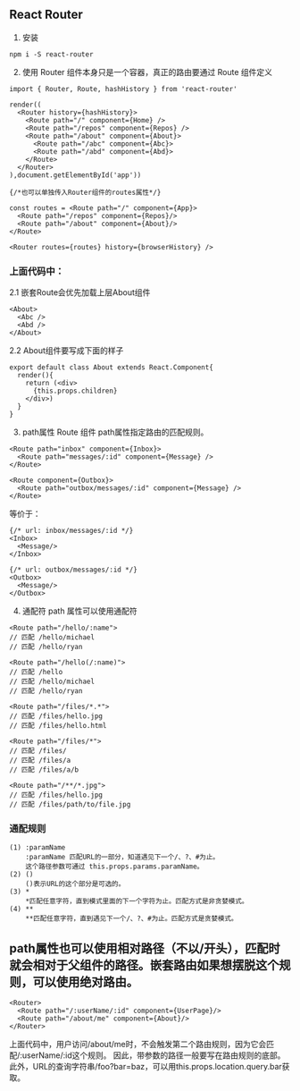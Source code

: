 ## React Router
1. 安装
```
npm i -S react-router
```
2. 使用
Router 组件本身只是一个容器，真正的路由要通过 Route 组件定义
```
import { Router, Route, hashHistory } from 'react-router'

render((
  <Router history={hashHistory}>
    <Route path="/" component={Home} />
    <Route path="/repos" component={Repos} />
    <Route path="/about" component={About}>
      <Route path="/abc" component={Abc}>
      <Route path="/abd" component={Abd}>
    </Route>
  </Router>
),document.getElementById('app'))

{/*也可以单独传入Router组件的routes属性*/}

const routes = <Route path="/" component={App}>
  <Route path="/repos" component={Repos}/>
  <Route path="/about" component={About}/>
</Route>

<Router routes={routes} history={browserHistory} />
```
### 上面代码中：

2.1 嵌套Route会优先加载上层About组件
```
<About>
  <Abc />
  <Abd />
</About>
```

2.2 About组件要写成下面的样子
```
export default class About extends React.Component{
  render(){
    return (<div>
      {this.props.children}
    </div>)
  }
}
```

3. path属性
Route 组件 path属性指定路由的匹配规则。
```
<Route path="inbox" component={Inbox}>
  <Route path="messages/:id" component={Message} />
</Route>

<Route component={Outbox}>
  <Route path="outbox/messages/:id" component={Message} />
</Route>
```
等价于：
```
{/* url: inbox/messages/:id */}
<Inbox>
  <Message/>
</Inbox>

{/* url: outbox/messages/:id */}
<Outbox>
  <Message/>
</Outbox>
```

4. 通配符
path 属性可以使用通配符
```
<Route path="/hello/:name">
// 匹配 /hello/michael
// 匹配 /hello/ryan

<Route path="/hello(/:name)">
// 匹配 /hello
// 匹配 /hello/michael
// 匹配 /hello/ryan

<Route path="/files/*.*">
// 匹配 /files/hello.jpg
// 匹配 /files/hello.html

<Route path="/files/*">
// 匹配 /files/ 
// 匹配 /files/a
// 匹配 /files/a/b

<Route path="/**/*.jpg">
// 匹配 /files/hello.jpg
// 匹配 /files/path/to/file.jpg
```
### 通配规则
```
(1) :paramName
    :paramName 匹配URL的一部分，知道遇见下一个/、?、#为止。
    这个路径参数可通过 this.props.params.paramName。
(2) ()
    ()表示URL的这个部分是可选的。
(3) *
    *匹配任意字符，直到模式里面的下一个字符为止。匹配方式是非贪婪模式。
(4) **
    **匹配任意字符，直到遇见下一个/、?、#为止。匹配方式是贪婪模式。
```

## path属性也可以使用相对路径（不以/开头），匹配时就会相对于父组件的路径。嵌套路由如果想摆脱这个规则，可以使用绝对路由。
```
<Router>
  <Route path="/:userName/:id" component={UserPage}/>
  <Route path="/about/me" component={About}/>
</Router>
```
上面代码中，用户访问/about/me时，不会触发第二个路由规则，因为它会匹配/:userName/:id这个规则。
因此，带参数的路径一般要写在路由规则的底部。
此外，URL的查询字符串/foo?bar=baz，可以用this.props.location.query.bar获取。
